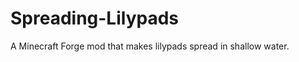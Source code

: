 Spreading-Lilypads
==================

A Minecraft Forge mod that makes lilypads spread in shallow water.
